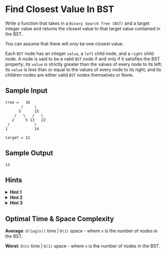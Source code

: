 # Find Closest Value In BST

Write a function that takes in a `Binary Search Tree (BST)` and a target integer value and returns the closest value to that target value contained in the BST.

You can assume that there will only be one closest value.

Each `BST` node has an integer `value`, a `left` child node, and a `right` child node. A node is said to be a valid `BST` node if and only if it satisfies the BST property: its `value` is strictly greater than the values of every node to its left; its `value` is less than or equal to the values of every node to its right; and its children nodes are either valid `BST` nodes themselves or None.

## Sample Input

```plaintext
tree =   10
       /     \
      5      15
    /   \   /   \
   2     5 13   22
 /           \
1            14

target = 12
```

## Sample Output

```plaintext
13
```

## Hints

<details>
<summary><b>Hint 1</b></summary>

Try traversing the `BST` node by node, all the while keeping track of the node with the value closest to the target value. Calculating the absolute value of the difference between a node's value and the target value should allow you to check if that node is closer than the current closest one.

</details>

<details>
<summary><b>Hint 2</b></summary>

Make use of the `BST` property to determine what side of any given node has values close to the target value and is therefore worth exploring.

</details>

<details>
<summary><b>Hint 3</b></summary>

What are the advantages and disadvantages of solving this problem iteratively as opposed to recursively?

</details>

## Optimal Time & Space Complexity

**Average**: `O(log(n))` time | `O(1)` space - where `n` is the number of nodes in the BST.

**Worst**: `O(n)` time | `O(1)` space - where `n` is the number of nodes in the BST.
